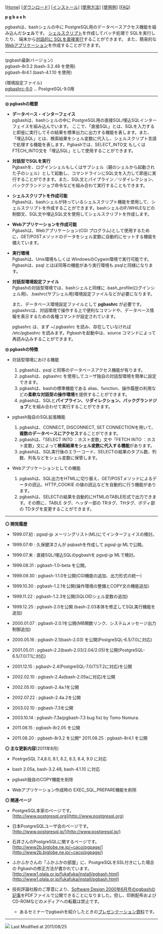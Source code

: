 \[[Home](index-j.md)\] \[[ダウンロード](download-j.md)\] \[[インストール](install-j.md)\] \[[使用方法](usage-j.md)\] \[[使用例](example-j.md)\] \[[FAQ](faq-j.md)\]

  

**p g b a s h**

  

pgbashは、bashシェルの中に PostgreSQL用のデータベースアクセス機能を組み込んだ**シェル**です。 [シェルスクリプト](./examples/example01.md)を作成してバッチ処理で SQLを実行したり、 端末から[対話的に SQLを直接実行](./examples/example02.md)することができます。 また、簡易的な[Webアプリケーション](./examples/example03.md)を作成することができます。  

  
  

* * *

(pgbash最新バージョン)  
pgbash-8r3.2 (bash-3.2.48 を使用)  
pgbash-8r4.1 (bash-4.1.10 を使用)  
  
(環境設定ファイル)  
[pgbashrc-9.0](./download/pgbashrc-9.0) ... PostgreSQL-9.0用  

* * *

  

**◎ pgbashの概要**  

*   **データベース・インターフェイス**  
    pgbashは、bashシェルの中に PostgreSQL用の直接SQL/埋込SQLインターフェイスを組み込んでいます。 ここで、「直接SQL」とは、SQLを入力すると即座に実行してその結果を標準出力に出力する機能を表します。また、「埋込SQL」とは、検索結果をシェル変数に代入し、シェルスクリプト言語で処理する機能を表します。Pgbashでは、SELECT\_INTO文 もしくは　FTECH\_INTO文を「埋込SQL」として使用することができます。  
      
    
*   **対話型でSQLを実行**  
    Pgbashを、ログインシェルもしくはサブシェル（親のシェルから起動された子のシェル）として起動し、コマンドラインにSQL文を入力して即座に実行することができます。また、SQL文とパイプライン／リダイレクション、バックグランドジョブ命令などを組み合わて実行することもできます。  
      
    
*   **シェルスクリプトを作成可能**  
    Pgbashは、bashシェルが持っているシェルスクリプト機能を使用して、シェルスクリプトを作成することができます。bashシェルのIF/WHILEなどの制御文、SQL文や埋込SQL文を使用してシェルスクリプトを作成します。  
      
    
*   **Webアプリケーションを作成可能**  
    Pgbashは、Webアプリケーション(CGI プログラム)として使用するために、GET/POSTメソッドのデータをシェル変数に自動的にセットする機能を備えています。  
      
    
*   **実行環境**  
    Pgbashは、Unix環境もしくは WindowsのCygwin環境で実行可能です。Pgbashは、psql とほぼ同等の機能があり実行環境も psqlと同様になります。  
      
    
*   **対話型環境設定ファイル**  
    Pgbashの対話型環境では、bashシェルと同様に .bash\_profile(ログインシェル用)、.bashrc(サブシェル用)環境設定ファイルなどが必要になります。  
      
    また、データベース環境設定ファイルとして **pgbashrc** が必要です。pgbashrcは、対話環境で操作する上で便利なコマンドや、データベース情報を表示するための各種コマンドが設定されています。  
      
    pgbashrc は、まず ~/.pgbashrc を読み、存在していなければ /etc/pgbashrc を読みます。Pgbashを起動中は、source コマンドによって再読み込みすることができます。  
      
    

  
**◎ pgbashの特徴**  

*   対話型環境における機能
    
    1.  pgbashは、psql と同等のデータベースアクセス機能が有ります。
    2.  pgbashは、pgbashrc を使用してユーザ独自の対話型環境を簡単に設定できます。
    3.  pgbashは、bashの標準機能である alias、function、操作履歴の利用などの**柔軟な対話型の操作環境**を提供することができます。
    4.  pgbashは、SQLと**パイプライン、リダイレクション、バックグランドジョブ**とを組み合わせて実行することができます。
    
      
    
*   pgbash独自のSQL拡張機能
    
    1.  pgbashは、CONNECT, DISCONNECT, SET CONNECTIONを用いて、**複数のデータベースにアクセス**することができます。
    2.  pgbashは、「SELECT INTO ：ホスト変数」文や「FETCH INTO ：ホスト変数」文によって**検索結果をシェル変数に代入する機能**があります。
    3.  pgbashは、SQL実行後のエラーコード、SELECTの結果のタプル数、列数、列名などをシェル変数に保管します。
    
      
    
*   Webアプリケーションとしての機能
    1.  pgbashは、SQL出力をHTMLに切り替え、GET/POSTメソッドによるデータの読込、HTTP\_COOKIE の値の読込などを自動的に行う機能があります。
    2.  pgbashは、SELECTの結果を自動的にHTMLのTABLE形式で出力できます。その際に、TABLE タグ、ヘッダー部の TRタグ、THタグ、ボディ部の TDタグを変更することができます。

* * *

  
**◎ 開発履歴**  

*   1999.07.初 : pgsql-jp メーリングリスト(ML)にてインターフェイスの検討。
*   1999.07.中 : 久保健洋さんが pqbashを作成して pgsql-jp MLで公開。
*   1999.07.末 : 直接SQL/埋込SQLのpgbashを pgsql-jp MLで検討。
*   1999.08.31 : pgbash-1.0-beta を公開。
*   1999.09.30 : pgbash-1.1.0を公開(CGI機能の追加、出力形式の統一）
*   1999.10.30 : pgbash-1.2.1を公開(操作環境の整備とCOPY文の機能追加）
*   1999.11.22 : pgbash-1.2.3を公開(SQLOIDシェル変数の追加)  
    
*   1999.12.25 : pgbash-2.0を公開 (bash-2.03本体を修正してSQL実行機能を追加)
*   2000.01.07 : pgbash-2.0.1を公開(MB関数リンク、システムメッセージ出力制御追加)
*   2000.05.16 : pgbash-2.1(bash-2.03) を公開(PostgreSQL-6.5/7.0に対応)
*   2001.05.01 : pgbash-2.2(bash-2.03/2.04/2.05)を公開(PostgreSQL-6.5/7.0/7.1に対応)
*   2001.12.15 : pgbash-2.4(PostgreSQL-7.0/7.1/7.2に対応)を公開
*   2002.02.10 : pgbash-2.4a(bash-2.05aに対応)を公開
*   2002.05.10 : pgbash-2.4a.1を公開
*   2002.07.22 : pgbash-2.4a.2を公開
*   2003.02.10 : pgbash-7.3を公開
*   2003.10.14 : pgbash-7.3a(pgbash-7.3 bug fix) by Tomo Nomura.
*   2011.08.15 : pgbash-8r2.05 を公開
*   2011.08.20 : pgbash-8r3.2 を公開*   2011.08.25 : pgbash-8r4.1 を公開

  
**◎ 主な更新内容**(2011年8月)  

*   PostrgeSQL 7.4,8.0, 8.1, 8.2, 8.3, 8.4, 9.0 に対応  
    
*   bash 2.05a, bash-3.2.48, bash-4.1.10 に対応  
    
*   pgbash独自のCOPY機能を削除  
    
*   Webアプリケーション作成時の EXEC\_SQL\_PREPARE機能を削除  
    

  
**◎ 関連ページ**  

*   PostgreSQL本家のページです。  
    [http://www.postgresql.org](http://www.postgresql.org)  
    
*   日本PostgreSQLユーザ会のページです。  
    [http://www.postgresql.jp/](http://www.postgresql.jp/)  
    
*   石井さんのPostgreSQLに関するページです。  
    [http://www2b.biglobe.ne.jp/~caco/pgpage/](http://www2b.biglobe.ne.jp/~caco/pgpage/)  
    
*   ふかふかさんの「ふかふかの部屋」に、PostgreSQLをSSL付きにした場合の Pgbashの修正方法が書かれています。  
    [http://www1.plala.or.jp/fukafuka/install/pgbash.html](http://www1.plala.or.jp/fukafuka/install/pgbash.html)  
    
*   技術評論社殿のご厚意により、[Software Design 2000年6月号のpgbashの記事](pgbash_sd.pdf)をPDFファイルで公開できることになりました。但し、印刷配布およびCD-ROMなどのメディアへの転載は禁止です。  
    *   あるセミナーでpgbashを紹介したときの[プレゼンテーション資料](pgbash_peak.pdf)です。  
      
    

  

* * *

![](/cgi-bin/Count.cgi?df=pgbash-jp|dd=E|ft=2) Last Modified at 2011/08/25
